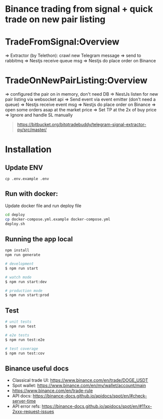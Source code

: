 # Binance trading from signal + quick trade on new pair listing

# TradeFromSignal:Overview
=> Extractor (by Telethon): crawl new Telegram message
=> send to rabbitmq
=> Nestjs receive queue msg
=> Nestjs do place order on Binance

# TradeOnNewPairListing:Overview
=> configured the pair on in memory, don't need DB
=> NestJs listen for new pair listing via websocket api
=> Send event via event emitter (don't need a queue)
=> Nestjs receive event msg
=> Nestjs do place order on Binance
=> open some orders asap at the market price
=> Set TP at the 2x of buy price
=> Ignore and handle SL manually

> https://bitbucket.org/bitqtradebuddy/telegram-signal-extractor-py/src/master/

# Installation

## Update ENV

```
cp .env.example .env
```

## Run with docker:

Update docker file and run deploy file

```bash
cd deploy
cp docker-compose.yml.example docker-compose.yml
deploy.sh
```

## Running the app local

```bash
npm install
npm run generate

# development
$ npm run start

# watch mode
$ npm run start:dev

# production mode
$ npm run start:prod
```

## Test

```bash
# unit tests
$ npm run test

# e2e tests
$ npm run test:e2e

# test coverage
$ npm run test:cov
```

## Binance useful docs
- Classical trade UI: https://www.binance.com/en/trade/DOGE_USDT
- Spot wallet: https://www.binance.com/en/my/wallet/account/main
- https://www.binance.com/en/trade-rule
- API docs: https://binance-docs.github.io/apidocs/spot/en/#check-server-time
- API error refs: https://binance-docs.github.io/apidocs/spot/en/#11xx-2xxx-request-issues

